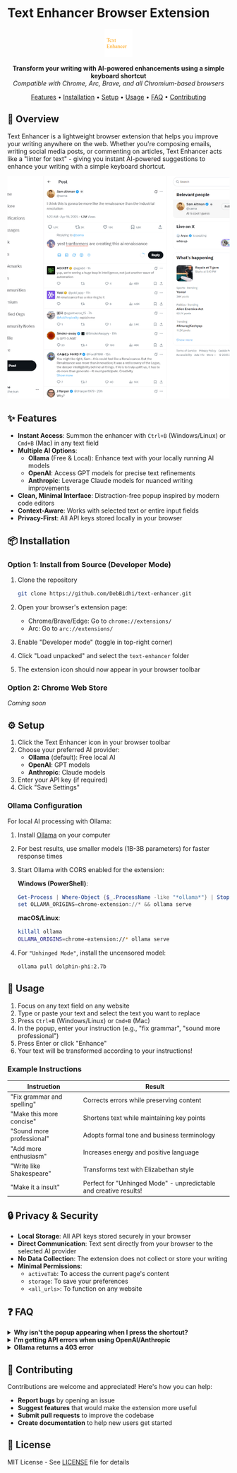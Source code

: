 # Text Enhancer Browser Extension

<div align="center">

![Text Enhancer Logo](./icons/logo.svg)

**Transform your writing with AI-powered enhancements using a simple keyboard shortcut**  
*Compatible with Chrome, Arc, Brave, and all Chromium-based browsers*

[Features](#-features) • [Installation](#-installation) • [Setup](#-setup) • [Usage](#-usage) • [FAQ](#-faq) • [Contributing](#-contributing)

</div>

## 🚀 Overview

Text Enhancer is a lightweight browser extension that helps you improve your writing anywhere on the web. Whether you're composing emails, writing social media posts, or commenting on articles, Text Enhancer acts like a "linter for text" - giving you instant AI-powered suggestions to enhance your writing with a simple keyboard shortcut.

![Text Enhancer Demo](./gif/demo.gif)

## ✨ Features

- **Instant Access**: Summon the enhancer with `Ctrl+B` (Windows/Linux) or `Cmd+B` (Mac) in any text field
- **Multiple AI Options**:
  - **Ollama** (Free & Local): Enhance text with your locally running AI models
  - **OpenAI**: Access GPT models for precise text refinements
  - **Anthropic**: Leverage Claude models for nuanced writing improvements
- **Clean, Minimal Interface**: Distraction-free popup inspired by modern code editors
- **Context-Aware**: Works with selected text or entire input fields
- **Privacy-First**: All API keys stored locally in your browser

## 📦 Installation

### Option 1: Install from Source (Developer Mode)

1. Clone the repository
   ```bash
   git clone https://github.com/DebBidhi/text-enhancer.git
   ```

2. Open your browser's extension page:
   - Chrome/Brave/Edge: Go to `chrome://extensions/`
   - Arc: Go to `arc://extensions/`

3. Enable "Developer mode" (toggle in top-right corner)

4. Click "Load unpacked" and select the `text-enhancer` folder

5. The extension icon should now appear in your browser toolbar

### Option 2: Chrome Web Store

*Coming soon*

## ⚙️ Setup

1. Click the Text Enhancer icon in your browser toolbar
2. Choose your preferred AI provider:
   - **Ollama** (default): Free local AI
   - **OpenAI**: GPT models
   - **Anthropic**: Claude models
3. Enter your API key (if required)
4. Click "Save Settings"

### Ollama Configuration

For local AI processing with Ollama:

1. Install [Ollama](https://ollama.com/) on your computer
2. For best results, use smaller models (1B-3B parameters) for faster response times
3. Start Ollama with CORS enabled for the extension:

   **Windows (PowerShell)**:
   ```powershell
   Get-Process | Where-Object {$_.ProcessName -like "*ollama*"} | Stop-Process -Force
   set OLLAMA_ORIGINS=chrome-extension://* && ollama serve
   ```

   **macOS/Linux**:
   ```bash
   killall ollama
   OLLAMA_ORIGINS=chrome-extension://* ollama serve
   ```

4. For `"Unhinged Mode"`, install the uncensored model:
   ```bash
   ollama pull dolphin-phi:2.7b
   ```

## 🎯 Usage

1. Focus on any text field on any website
2. Type or paste your text and select the text you want to replace
3. Press `Ctrl+B` (Windows/Linux) or `Cmd+B` (Mac)
4. In the popup, enter your instruction (e.g., "fix grammar", "sound more professional")
5. Press Enter or click "Enhance"
6. Your text will be transformed according to your instructions!

### Example Instructions

| Instruction | Result |
|-------------|--------|
| "Fix grammar and spelling" | Corrects errors while preserving content |
| "Make this more concise" | Shortens text while maintaining key points |
| "Sound more professional" | Adopts formal tone and business terminology |
| "Add more enthusiasm" | Increases energy and positive language |
| "Write like Shakespeare" | Transforms text with Elizabethan style |
| "Make it a insult" | Perfect for "Unhinged Mode" - unpredictable and creative results! |

## 🔒 Privacy & Security

- **Local Storage**: All API keys stored securely in your browser
- **Direct Communication**: Text sent directly from your browser to the selected AI provider
- **No Data Collection**: The extension does not collect or store your writing
- **Minimal Permissions**:
  - `activeTab`: To access the current page's content
  - `storage`: To save your preferences
  - `<all_urls>`: To function on any website

## ❓ FAQ

<details>
<summary><b>Why isn't the popup appearing when I press the shortcut?</b></summary>
Ensure you're focused on an editable text field. Some websites might override the keyboard shortcut with their own functionality. Try clicking inside the text field first.
</details>

<details>
<summary><b>I'm getting API errors when using OpenAI/Anthropic</b></summary>
Verify your API key is correct and hasn't expired. Also check that you have sufficient credits in your account.
</details>

<details>
<summary><b>Ollama returns a 403 error</b></summary>
Make sure you've correctly configured Ollama with CORS headers for the extension:

```
Get-Process | Where-Object {$_.ProcessName -like "*ollama*"} | Stop-Process -Force
set OLLAMA_ORIGINS=chrome-extension://* && ollama serve
```
</details>

## 🤝 Contributing

Contributions are welcome and appreciated! Here's how you can help:

- **Report bugs** by opening an issue
- **Suggest features** that would make the extension more useful
- **Submit pull requests** to improve the codebase
- **Create documentation** to help new users get started

## 📄 License

MIT License - See [LICENSE](LICENSE) file for details